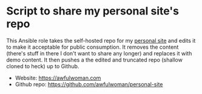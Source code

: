 # Script to share my personal site's repo

This Ansible role takes the self-hosted repo for my [personal site](https://awfulwoman.com) and edits it to make it acceptable for public consumption. It removes the content (there's stuff in there I don't want to share any longer) and replaces it with demo content. It then pushes a the edited and truncated repo (shallow cloned to heck) up to Github.

* Website: https://awfulwoman.com
* Github repo: https://github.com/awfulwoman/personal-site

